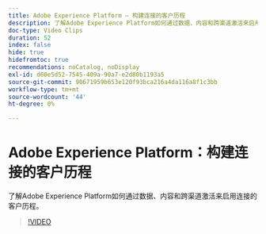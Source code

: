 ```yaml
---
title: Adobe Experience Platform — 构建连接的客户历程
description: 了解Adobe Experience Platform如何通过数据、内容和跨渠道激活来启用连接的客户历程。
doc-type: Video Clips
duration: 52
index: false
hide: true
hidefromtoc: true
recommendations: noCatalog, noDisplay
exl-id: d60e5d52-7545-409a-90a7-e2d80b1193a5
source-git-commit: 90671959b653e120f93bca216a4da116a8f1c3bb
workflow-type: tm+mt
source-wordcount: '44'
ht-degree: 0%

---
```


# Adobe Experience Platform：构建连接的客户历程

了解Adobe Experience Platform如何通过数据、内容和跨渠道激活来启用连接的客户历程。

<!-- 62_S655_3442541_51_adobe-experience-platform-building-connected-customer-journeys -->
>[!VIDEO](https://video.tv.adobe.com/v/3458326/?learn=on&enablevpops=true)
